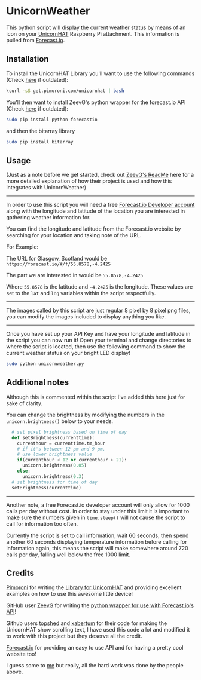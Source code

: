 UnicornWeather
=============
This python script will display the current weather status by means of an icon on your [UnicornHAT](https://shop.pimoroni.com/products/unicorn-hat) Raspberry Pi attachment. This information is pulled from [Forecast.io](https://forecast.io/).

Installation
-------
To install the UnicornHAT Library you'll want to use the following commands (Check [here](https://github.com/pimoroni/unicorn-hat) if outdated):

```bash
\curl -sS get.pimoroni.com/unicornhat | bash
```
You'll then want to install ZeevG's python wrapper for the forecast.io API (Check [here](https://github.com/ZeevG/python-forecast.io) if outdated):

````bash
sudo pip install python-forecastio
````

and then the bitarray library
````bash
sudo pip install bitarray
````

Usage
-------
(Just as a note before we get started, check out [ZeevG's ReadMe](https://github.com/ZeevG/python-forecast.io) here for a more detailed explanation of how their project is used and how this integrates with UnicornWeather)

---

In order to use this script you will need a free [Forecast.io Developer account](https://developer.forecast.io/) along with the longitude and latitude of the location you are interested in gathering weather information for.

You can find the longitude and latitude from the Forecast.io website by searching for your location and taking note of the URL.

For Example:

The URL for Glasgow, Scotland would be `https://forecast.io/#/f/55.8578,-4.2425`

The part we are interested in would be `55.8578,-4.2425`

Where `55.8578` is the latitude and `-4.2425` is the longitude. These values are set to the `lat` and `lng` variables within the script respectfully.


---

The images called by this script are just regular 8 pixel by 8 pixel png files, you can modify the images included to display anything you like.


---

Once you have set up your API Key and have your longitude and latitude in the script you can now run it! Open your terminal and change directories to where the script is located, then use the following command to show the current weather status on your bright LED display!
````bash
sudo python unicornweather.py
````


Additional notes
-------
Although this is commented within the script I've added this here just for sake of clarity.

You can change the brightness by modifying the numbers in the `unicorn.brightness()` below to your needs.

````python
  # set pixel brightness based on time of day
  def setBrightness(currenttime):
    currenthour = currenttime.tm_hour
    # if it's between 12 pm and 9 pm,
    # use lower brightness value
    if(currenthour < 12 or currenthour > 21):
      unicorn.brightness(0.05)
    else:
      unicorn.brightness(0.3)
  # set brightness for time of day
  setBrightness(currenttime)
````

---

Another note, a free Forecast.io developer account will only allow for 1000 calls per day without cost. In order to stay under this limit it is important to make sure the numbers given in `time.sleep()` will not cause the script to call for information too often.

Currently the script is set to call information, wait 60 seconds, then spend another 60 seconds displaying temperature information before calling for information again, this means the script will make somewhere around 720 calls per day, falling well below the free 1000 limit.

Credits
-------
[Pimoroni](https://shop.pimoroni.com/) for writing the [Library for UnicornHAT](https://github.com/pimoroni/unicorn-hat) and providing excellent examples on how to use this awesome little device!

GitHub user [ZeevG](https://github.com/ZeevG/) for writing the [python wrapper for use with Forecast.io's API](https://github.com/ZeevG/python-forecast.io)!

Github users [topshed](https://github.com/topshed/) and [xabertum](https://github.com/xabertum/) for their code for making the UnicornHAT show scrolling text, I have used this code a lot and modified it to work with this project but they deserve all the credit.

[Forecast.io](http://forecast.io) for providing an easy to use API and for having a pretty cool website too! 

I guess some to [me](https://github.com/Craio/) but really, all the hard work was done by the people above.
